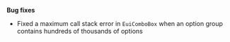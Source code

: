 **Bug fixes**

- Fixed a maximum call stack error in `EuiComboBox` when an option group contains hundreds of thousands of options 
